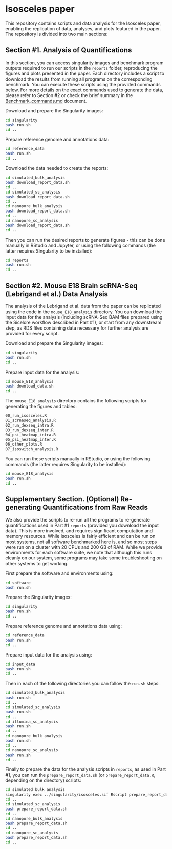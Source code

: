# Isosceles paper

This repository contains scripts and data analysis for the Isosceles paper, enabling the replication of data, analyses, and plots featured in the paper. The repository is divided into two main sections:

## Section #1. Analysis of Quantifications

In this section, you can access singularity images and benchmark program outputs required to run our scripts in the `reports` folder, reproducing the figures and plots presented in the paper. Each directory includes a script to download the results from running all programs on the corresponding benchmark. You can execute these scripts using the provided commands below. For more details on the exact commands used to generate the data, please refer to Section #2 or check the brief summary in the [Benchmark_commands.md](Benchmark_commands.md) document.

Download and prepare the Singularity images:
```bash
cd singularity
bash run.sh
cd ..
```

Prepare reference genome and annotations data:
```bash
cd reference_data
bash run.sh
cd ..
```

Download the data needed to create the reports:
```bash
cd simulated_bulk_analysis
bash download_report_data.sh
cd ..
cd simulated_sc_analysis
bash download_report_data.sh
cd ..
cd nanopore_bulk_analysis
bash download_report_data.sh
cd ..
cd nanopore_sc_analysis
bash download_report_data.sh
cd ..
```

Then you can run the desired reports to generate figures - this can be done manually in RStudio and Jupyter, or using the following commands (the latter requires Singularity to be installed):
```bash
cd reports
bash run.sh
cd ..
```

## Section #2. Mouse E18 Brain scRNA-Seq (Lebrigand et al.) Data Analysis

The analysis of the Lebrigand et al. data from the paper can be replicated using the code in the `mouse_E18_analysis` directory. You can download the input data for the analysis (including scRNA-Seq BAM files prepared using the Sicelore workflow described in Part #1), or start from any downstream step, as RDS files containing data necessary for further analysis are provided for every script.

Download and prepare the Singularity images:
```bash
cd singularity
bash run.sh
cd ..
```

Prepare input data for the analysis:
```bash
cd mouse_E18_analysis
bash download_data.sh
cd ..
```

The `mouse_E18_analysis` directory contains the following scripts for generating the figures and tables:
```bash
00_run_isosceles.R
01_scrnaseq_analysis.R
02_run_dexseq_intra.R
03_run_dexseq_inter.R
04_psi_heatmap_intra.R
05_psi_heatmap_inter.R
06_other_plots.R
07_isoswitch_analysis.R
```

You can run these scripts manually in RStudio, or using the following commands (the latter requires Singularity to be installed):
```bash
cd mouse_E18_analysis
bash run.sh
cd ..
```


## Supplementary Section. (Optional) Re-generating Quantifications from Raw Reads

We also provide the scripts to re-run all the programs to re-generate quantifications used in Part #1 `reports` (provided you download the input data).  This is more involved, and requires significant computation and memory resources.  While Isosceles is fairly efficient and can be run on most systems, not all software benchmarked here is, and so most steps were run on a cluster with 20 CPUs and 200 GB of RAM.  While we provide environments for each software suite, we note that although this runs cleanly on our system, some programs may take some troubleshooting on other systems to get working.

First prepare the software and environments using:
```bash
cd software
bash run.sh
```

Prepare the Singularity images:
```bash
cd singularity
bash run.sh
cd ..
```

Prepare reference genome and annotations data using:
```bash
cd reference_data
bash run.sh
cd ..
```

Prepare input data for the analysis using:
```bash
cd input_data
bash run.sh
cd ..
```

Then in each of the following directories you can follow the `run.sh` steps:
```bash
cd simulated_bulk_analysis
bash run.sh
cd ..
cd simulated_sc_analysis
bash run.sh
cd ..
cd illumina_sc_analysis
bash run.sh
cd ..
cd nanopore_bulk_analysis
bash run.sh
cd ..
cd nanopore_sc_analysis
bash run.sh
cd ..
```

Finally to prepare the data for the analysis scripts in `reports`, as used in Part #1, you can run the `prepare_report_data.sh` (or `prepare_report_data.R`, depending on the directory) scripts:
```bash
cd simulated_bulk_analysis
singularity exec ../singularity/isosceles.sif Rscript prepare_report_data.R
cd ..
cd simulated_sc_analysis
bash prepare_report_data.sh
cd ..
cd nanopore_bulk_analysis
bash prepare_report_data.sh
cd ..
cd nanopore_sc_analysis
bash prepare_report_data.sh
cd ..
```
